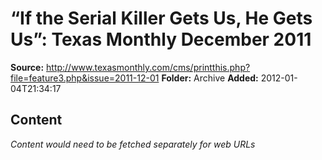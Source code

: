 # “If the Serial Killer Gets Us, He Gets Us”: Texas Monthly December 2011

**Source:** http://www.texasmonthly.com/cms/printthis.php?file=feature3.php&issue=2011-12-01
**Folder:** Archive
**Added:** 2012-01-04T21:34:17




## Content
*Content would need to be fetched separately for web URLs*
